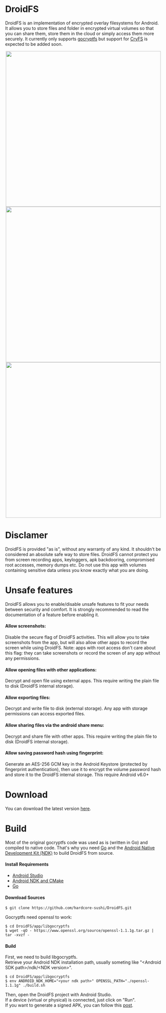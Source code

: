 # DroidFS
DroidFS is an implementation of encrypted overlay filesystems for Android.
It allows you to store files and folder in encrypted virtual volumes so that you can share them, store them in the cloud or simply access them more securely.
It currently only supports [gocryptfs](https://github.com/rfjakob/gocryptfs) but support for [CryFS](https://github.com/cryfs/cryfs) is expected to be added soon.<br>

<p align="center">
<img src="https://raw.githubusercontent.com/hardcore-sushi/DroidFS/master/Screenshots/1.jpg" height="500">
<img src="https://raw.githubusercontent.com/hardcore-sushi/DroidFS/master/Screenshots/2.jpg" height="500">
<img src="https://raw.githubusercontent.com/hardcore-sushi/DroidFS/master/Screenshots/3.jpg" height="500">
</p>

# Disclamer
DroidFS is provided "as is", without any warranty of any kind.
It shouldn't be considered an absolute safe way to store files.
DroidFS cannot protect you from screen recording apps, keyloggers, apk backdooring, compromised root accesses, memory dumps etc.
Do not use this app with volumes containing sensitive data unless you know exactly what you are doing.

# Unsafe features

DroidFS allows you to enable/disable unsafe features to fit your needs between security and comfort.
It is strongly recommended to read the documentation of a feature before enabling it.

#### Allow screenshots:
Disable the secure flag of DroidFS activities. This will allow you to take screenshots from the app, but will also allow other apps to record the screen while using DroidFS.
Note: apps with root access don't care about this flag: they can take screenshots or record the screen of any app without any permissions.

#### Allow opening files with other applications:
Decrypt and open file using external apps. This require writing the plain file to disk (DroidFS internal storage).

#### Allow exporting files:
Decrypt and write file to disk (external storage). Any app with storage permissions can access exported files.

#### Allow sharing files via the android share menu:
Decrypt and share file with other apps. This require writing the plain file to disk (DroidFS internal storage).

#### Allow saving password hash using fingerprint:
Generate an AES-256 GCM key in the Android Keystore (protected by fingerprint authentication), then use it to encrypt the volume password hash and store it to the DroidFS internal storage. This require Android v6.0+

# Download
You can download the latest version [here](https://github.com/hardcore-sushi/DroidFS/releases).

# Build 
Most of the original gocryptfs code was used as is (written in Go) and compiled to native code. That's why you need [Go](https://golang.org) and the [Android Native Development Kit (NDK)](https://developer.android.com/ndk/) to build DroidFS from source.

#### Install Requirements
- [Android Studio](https://developer.android.com/studio/)
- [Android NDK and CMake](https://developer.android.com/studio/projects/install-ndk)
- [Go](https://golang.org/doc/install)

#### Download Sources
```
$ git clone https://github.com/hardcore-sushi/DroidFS.git
```
Gocryptfs need openssl to work:
```
$ cd DroidFS/app/libgocryptfs
$ wget -qO - https://www.openssl.org/source/openssl-1.1.1g.tar.gz | tar -xvzf -
```

#### Build
First, we need to build libgocryptfs.<br>
Retrieve your Android NDK installation path, usually someting like "\<Android SDK path\>/ndk/\<NDK version\>".
```
$ cd DroidFS/app/libgocryptfs
$ env ANDROID_NDK_HOME="<your ndk path>" OPENSSL_PATH="./openssl-1.1.1g" ./build.sh
 ```
Then, open the DroidFS project with Android Studio.<br>
If a device (virtual or physical) is connected, just click on "Run".<br>
If you want to generate a signed APK, you can follow this [post](https://stackoverflow.com/a/28938286).
